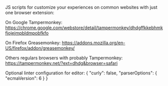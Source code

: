JS scripts for customize your experiences on common websites with just one browser extension:

On Google Tampermonkey:
	https://chrome.google.com/webstore/detail/tampermonkey/dhdgffkkebhmkfjojejmpbldmpobfkfo

On Firefox Greasemonkey:
	https://addons.mozilla.org/en-US/firefox/addon/greasemonkey/

Others regulars browsers with probably Tampermonkey:
	https://tampermonkey.net/?ext=dhdg&browser=safari


Optional linter configuration for editor:
{
    "curly": false,
    "parserOptions": {
        "ecmaVersion": 6
    }
}